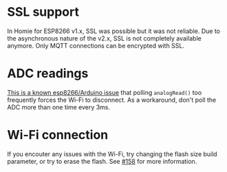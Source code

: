 # SSL support

In Homie for ESP8266 v1.x, SSL was possible but it was not reliable. Due to the asynchronous nature of the v2.x, SSL is not completely available anymore. Only MQTT connections can be encrypted with SSL.

# ADC readings

[This is a known esp8266/Arduino issue](https://github.com/esp8266/Arduino/issues/1634) that polling `analogRead()` too frequently forces the Wi-Fi to disconnect. As a workaround, don't poll the ADC more than one time every 3ms.

# Wi-Fi connection

If you encouter any issues with the Wi-Fi, try changing the flash size build parameter, or try to erase the flash. See [#158](https://github.com/homieiot/homie-esp8266/issues/158) for more information.
